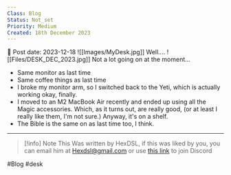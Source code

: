 ```yaml
---
Class: Blog
Status: Not_set
Priority: Medium
Created: 18th December 2023
---
```


📆 Post date: 2023-12-18 
![[Images/MyDesk.jpg]]
Well....
![[Files/DESK_DEC_2023.jpg]]
Not a lot going on at the moment...

- Same monitor as last time
- Same coffee things as last time
- I broke my monitor arm, so I switched back to the Yeti, which is actually working okay, finally. 
- I moved to an M2 MacBook Air recently and ended up using all the Magic accessories. Which, as it turns out, are really good, (or at least I really like them, I'm not sure.) Anyway, it's on a shelf.
- The Bible is the same on as last time too, I think. 

---

> [!info] Note
> This Was written by HexDSL, if this was liked by you, you can email him at [Hexdsl@gmail.com](mailto:hexdsl@gmail.com) or use [this link](https://discord.hexdsl.com) to join Discord

#Blog #desk 